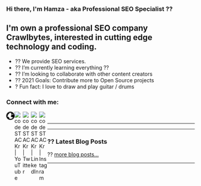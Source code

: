### Hi there, I'm Hamza - aka Professional SEO Specialist ??
## I'm own a professional SEO company Crawlbytes, interested in cutting edge technology and coding.

- ?? We provide SEO services.
- ?? I’m currently learning everything ??
- ?? I’m looking to collaborate with other content creators
- ?? 2021 Goals: Contribute more to Open Source projects
- ? Fun fact: I love to draw and play guitar / drums


### Connect with me:

[<img align="left" alt="codeSTACKr.com" width="22px" src="https://raw.githubusercontent.com/iconic/open-iconic/master/svg/globe.svg" />][website]
[<img align="left" alt="codeSTACKr | YouTube" width="22px" src="https://cdn.jsdelivr.net/npm/simple-icons@v3/icons/youtube.svg" />][youtube]
[<img align="left" alt="codeSTACKr | Twitter" width="22px" src="https://cdn.jsdelivr.net/npm/simple-icons@v3/icons/twitter.svg" />][twitter]
[<img align="left" alt="codeSTACKr | LinkedIn" width="22px" src="https://cdn.jsdelivr.net/npm/simple-icons@v3/icons/linkedin.svg" />][linkedin]
[<img align="left" alt="codeSTACKr | Instagram" width="22px" src="https://cdn.jsdelivr.net/npm/simple-icons@v3/icons/instagram.svg" />][instagram]

<br />

---

---

### ?? Latest Blog Posts

<!-- BLOG-POST-LIST:START -->
<!-- BLOG-POST-LIST:END -->

?? [more blog posts...](https://www.crawlbytes.com/)

---


[website]: https://www.crawlbytes.com/shopify-services/shopify-migration-services/
[twitter]: https://twitter.com/crawlbytes
[youtube]: https://www.youtube.com/c/crawlbytes
[instagram]: https://www.instagram.com/crawlbytes/
[linkedin]: https://www.linkedin.com/company/28472299/
